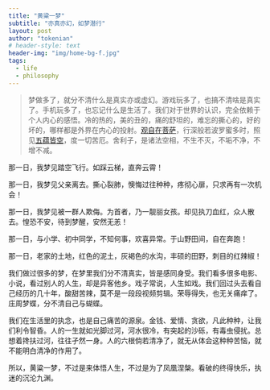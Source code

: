 ```yaml
---
title: "黄粱一梦"
subtitle: "亦真亦幻，如梦潜行"
layout: post
author: "tokenian"
# header-style: text
header-img: "img/home-bg-f.jpg"
tags:
  - life
  - philosophy
---
```


> 梦做多了，就分不清什么是真实亦或虚幻。游戏玩多了，也搞不清啥是真实了。手机玩多了，也忘记什么是生活了。我们对于世界的认识，完全依赖于个人内心的感悟。冷的热的，美的丑的，痛的舒坦的，难忘的撕心的，好的坏的，哪样都是外界在内心的投射。[观自在菩萨](https://baike.baidu.com/item/观自在菩萨)，行深般若波罗蜜多时，照见[五蕴皆空](https://baike.baidu.com/item/五蕴皆空)，度一切苦厄。舍利子，是诸法空相，不生不灭，不垢不净，不增不减。

那一日，我梦见踏空飞行。如踩云梯，直奔云霄！

那一日，我梦见父亲离去。撕心裂肺，懊悔过往种种，疼彻心扉，只求再有一次机会！

那一日，我梦见被一群人欺侮。为首者，乃一靓丽女孩。却见执刀血红，众人散去。惶恐不安，待到梦醒，安然无恙！

那一日，与小学、初中同学，不知何事，欢喜异常。于山野田间，自在奔跑！

那一日，老家的土地，红色的泥土，灰褐色的水沟，丰硕的田野，刺目的红辣椒！

我们做过很多的梦，在梦里我们分不清真实，皆是感同身受。我们看多很多电影、小说，看过别人的人生，却是异客他乡。戏子常说，人生如戏。我们回过头去看自己经历的几十年，酸甜苦辣，莫不是一段段视频剪辑。荣辱得失，也无关痛痒了。庄周梦蝶，分不清自己与蝴蝶。

我们在生活里的执念，也是自己痛苦的源泉。金钱、爱情、贪欲，凡此种种，让我们利令智昏。人的一生就如光脚过河，河水很冷，有突起的沙砾，有毒虫侵扰。总想着搀扶过河，往往孑然一身。人的六根倘若清净了，就无从体会这种种苦恼，就不能明白清净的作用了。

所以，黄粱一梦，不过是来体悟人生，不过是为了凤凰涅槃。看破的终得快乐，执迷的沉沦九渊。

